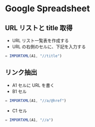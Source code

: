 # Google Spreadsheet

## URL リストと title 取得

- URL リスト一覧表を作成する
- URL の右側のセルに、下記を入力する

```JavaScript
= IMPORTXML(A1, "//title")
```

## リンク抽出

- A1 セルに URL を書く
- B1 セル

```JavaScript
= IMPORTXML(A1, "//a/@href")
```

- C1 セル

```JavaScript
= IMPORTXML(A1, "//a")
```

